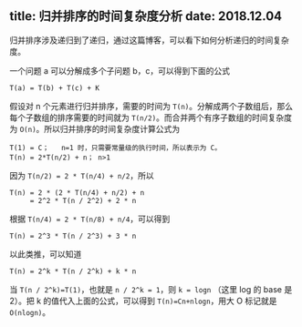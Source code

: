 title: 归并排序的时间复杂度分析
date: 2018.12.04
---

归并排序涉及递归到了递归，通过这篇博客，可以看下如何分析递归的时间复杂度。

一个问题 a 可以分解成多个子问题 b，c，可以得到下面的公式

```
T(a) = T(b) + T(c) + K
```

假设对 n 个元素进行归并排序，需要的时间为 `T(n)`。分解成两个子数组后，那么每个子数组的排序需要的时间就为 `T(n/2)`。而合并两个有序子数组的时间复杂度为 `O(n)`。所以归并排序的时间复杂度计算公式为

```
T(1) = C；   n=1 时，只需要常量级的执行时间，所以表示为 C。
T(n) = 2*T(n/2) + n； n>1
```

因为 `T(n/2) = 2 * T(n/4) + n/2`，所以

```
T(n) = 2 * (2 * T(n/4) + n/2) + n
     = 2^2 * T(n / 2^2) + 2 * n
```

根据 `T(n/4) = 2 * T(n/8) + n/4`，可以得到

```
T(n) = 2^3 * T(n / 2^3) + 3 * n
```

以此类推，可以知道

```
T(n) = 2^k * T(n / 2^k) + k * n
```

当 `T(n / 2^k)=T(1)`，也就是 `n / 2^k = 1`，则 `k = logn` （这里 log 的 base 是 2）。把 k 的值代入上面的公式，可以得到 `T(n)=Cn+nlogn`，用大 O 标记就是 `O(nlogn)`。
